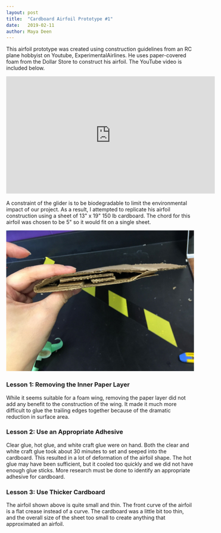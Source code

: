 ```yaml
---
layout: post
title:  "Cardboard Airfoil Prototype #1"
date:   2019-02-11
author: Maya Deen
---
```


This airfoil prototype was created using construction guidelines from an RC plane hobbyist on Youtube, ExperimentalAirlines. He uses paper-covered foam from the Dollar Store to construct his airfoil. The YouTube video is included below.

<div align="center"><iframe width="560" height="315" src="https://www.youtube.com/embed/karr67ZYho4" frameborder="0" allow="accelerometer; autoplay; encrypted-media; gyroscope; picture-in-picture" allowfullscreen></iframe></div>

A constraint of the glider is to be biodegradable to limit the environmental impact of our project. As a result, I attempted to replicate his airfoil construction using a sheet of 13" x 19" 150 lb cardboard. The chord for this airfoil was chosen to be 5" so it would fit on a single sheet.

![Profile image of cardboard airfoil](/assets/CardboardAirfoil1_Profile.jpg)

### Lesson 1: Removing the Inner Paper Layer
While it seems suitable for a foam wing, removing the paper layer did not add any benefit to the construction of the wing. It made it much more difficult to glue the trailing edges together because of the dramatic reduction in surface area.

### Lesson 2: Use an Appropriate Adhesive
Clear glue, hot glue, and white craft glue were on hand. Both the clear and white craft glue took about 30 minutes to set and seeped into the cardboard. This resulted in a lot of deformation of the airfoil shape. The hot glue may have been sufficient, but it cooled too quickly and we did not have enough glue sticks. More research must be done to identify an appropriate adhesive for cardboard.

### Lesson 3: Use Thicker Cardboard
The airfoil shown above is quite small and thin. The front curve of the airfoil is a flat crease instead of a curve. The cardboard was a little bit too thin, and the overall size of the sheet too small to create anything that approximated an airfoil.
